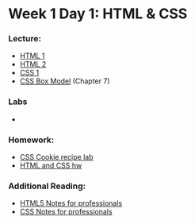 # Week 1 Day 1: HTML & CSS

### Lecture:

- [HTML 1](https://www.dropbox.com/sh/e533hpeddk382u5/AABDZ7JdRufCkSKIqZ-5KOi7a/Certified%20Full%20Stack%20Web%20Developer%20Bootcamp/Level%201%3A%20Web%20Development%20Essentials/Task%201)
- [HTML 2](https://www.dropbox.com/sh/e533hpeddk382u5/AADoJwZBvzkuUGj8XQuDzy4la/Certified%20Full%20Stack%20Web%20Developer%20Bootcamp/Level%201%3A%20Web%20Development%20Essentials/Task%203/WD%20L1T03%20-%20HTML%20II.pdf)
- [CSS 1](https://www.dropbox.com/sh/e533hpeddk382u5/AAAKmVc1L-41R6r6MvLBN2RXa/Certified%20Full%20Stack%20Web%20Developer%20Bootcamp/Level%201%3A%20Web%20Development%20Essentials/Task%204?dl=0&preview=WD+L1T04+-+CSS+I.pdf&subfolder_nav_tracking=1)
- [CSS Box Model](https://www.dropbox.com/sh/e533hpeddk382u5/AADo0uREzBbUymxDZW5JIlpCa/Certified%20Full%20Stack%20Web%20Developer%20Bootcamp/Level%201%3A%20Web%20Development%20Essentials/Task%204/Additional%20reading?dl=0&preview=CSSNotesForProfessionals.pdf&subfolder_nav_tracking=1) (Chapter 7)

### Labs ###
*


### Homework:
- [CSS Cookie recipe lab](cookie_recipe)
- [HTML and CSS hw](https://github.com/Tuwaiq-1000-JS-al-Baha/HW_week1_day1_HTMLandCSS)

### Additional Reading:
- <a href="https://www.dropbox.com/sh/e533hpeddk382u5/AAD74heoU3vsMwuVNeexIQeba/Certified%20Full%20Stack%20Web%20Developer%20Bootcamp/Level%201%3A%20Web%20Development%20Essentials/Task%201/Additional%20reading?dl=0&preview=HTML5NotesForProfessionals.pdf&subfolder_nav_tracking=1" target="_blank">HTML5 Notes for professionals</a>
- <a href="https://www.dropbox.com/sh/e533hpeddk382u5/AADo0uREzBbUymxDZW5JIlpCa/Certified%20Full%20Stack%20Web%20Developer%20Bootcamp/Level%201%3A%20Web%20Development%20Essentials/Task%204/Additional%20reading?dl=0&preview=CSSNotesForProfessionals.pdf&subfolder_nav_tracking=1" target="_blank">CSS Notes for professionals</a>

